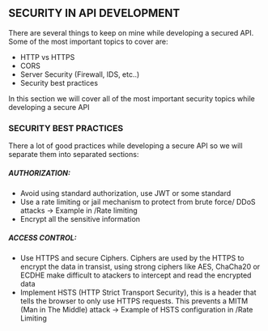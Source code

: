 ## SECURITY IN API DEVELOPMENT
There are several things to keep on mine while developing a secured API. Some of the most important topics to cover are:
- HTTP vs HTTPS
- CORS
- Server Security (Firewall, IDS, etc..)
- Security best practices

In this section we will cover all of the most important security topics while developing a secure API

### SECURITY BEST PRACTICES
There a lot of good practices while developing a secure API so we will separate them into separated sections:

##### AUTHORIZATION:
- Avoid using standard authorization, use JWT or some standard
- Use a rate limiting or jail mechanism to protect from brute force/ DDoS attacks -> Example in /Rate limiting
- Encrypt all the sensitive information

##### ACCESS CONTROL:
- Use HTTPS and secure Ciphers. Ciphers are used by the HTTPS to encrypt the data in transist, using strong ciphers like AES, ChaCha20 or ECDHE make difficult to atackers to intercept and read the encrypted data
- Implement HSTS (HTTP Strict Transport Security), this is a header that tells the browser to only use HTTPS requests. This prevents a MITM (Man in The Middle) attack -> Example of HSTS configuration in /Rate Limiting